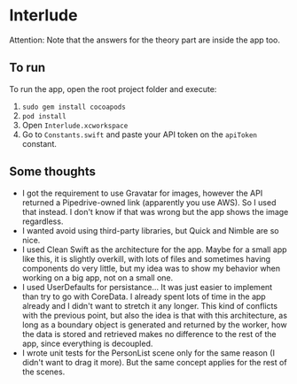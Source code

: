 #  Interlude
Attention: Note that the answers for the theory part are inside the app too.

## To run
To run the app, open the root project folder and execute:

1. `sudo gem install cocoapods` 
2. `pod install`
3. Open `Interlude.xcworkspace`
4. Go to `Constants.swift` and paste your API token on the `apiToken` constant.

## Some thoughts
- I got the requirement to use Gravatar for images, however the API returned a Pipedrive-owned link (apparently you use AWS). So I used that instead. I don't know if that was wrong but the app shows the image regardless.
- I wanted avoid using third-party libraries, but Quick and Nimble are so nice.
- I used Clean Swift as the architecture for the app. Maybe for a small app like this, it is slightly overkill, with lots of files and sometimes having components do very little, but my idea was to show my behavior when working on a big app, not on a small one.
- I used UserDefaults for persistance... It was just easier to implement than try to go with CoreData. I already spent lots of time in the app already and I didn't want to stretch it any longer. This kind of conflicts with the previous point, but also the idea is that with this architecture, as long as a boundary object is generated and returned by the worker, how the data is stored and retrieved makes no difference to the rest of the app, since everything is decoupled.
- I wrote unit tests for the PersonList scene only for the same reason (I didn't want to drag it more). But the same concept applies for the rest of the scenes.

